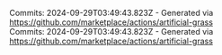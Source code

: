 Commits: 2024-09-29T03:49:43.823Z - Generated via https://github.com/marketplace/actions/artificial-grass
<br>
Commits: 2024-09-29T03:49:43.823Z - Generated via https://github.com/marketplace/actions/artificial-grass
<br>
